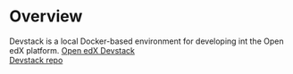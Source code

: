 # Overview

Devstack is a local Docker-based environment for developing int the Open edX platform.
[Open edX Devstack](https://edx.readthedocs.io/projects/open-edx-devstack/en/latest/)  
[Devstack repo](https://github.com/openedx/devstack)  